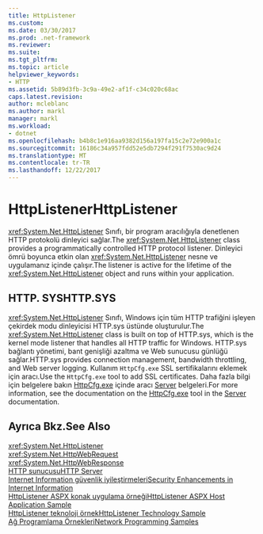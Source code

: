 ```yaml
---
title: HttpListener
ms.custom: 
ms.date: 03/30/2017
ms.prod: .net-framework
ms.reviewer: 
ms.suite: 
ms.tgt_pltfrm: 
ms.topic: article
helpviewer_keywords:
- HTTP
ms.assetid: 5b89d3fb-3c9a-49e2-af1f-c34c020c68ac
caps.latest.revision: 
author: mcleblanc
ms.author: markl
manager: markl
ms.workload:
- dotnet
ms.openlocfilehash: b4b8c1e916aa9382d156a197fa15c2e72e900a1c
ms.sourcegitcommit: 16186c34a957fdd52e5db7294f291f7530ac9d24
ms.translationtype: MT
ms.contentlocale: tr-TR
ms.lasthandoff: 12/22/2017
---
```

# <a name="httplistener"></a><span data-ttu-id="e2bb3-102">HttpListener</span><span class="sxs-lookup"><span data-stu-id="e2bb3-102">HttpListener</span></span>
<span data-ttu-id="e2bb3-103"><xref:System.Net.HttpListener> Sınıfı, bir program aracılığıyla denetlenen HTTP protokolü dinleyici sağlar.</span><span class="sxs-lookup"><span data-stu-id="e2bb3-103">The <xref:System.Net.HttpListener> class provides a programmatically controlled HTTP protocol listener.</span></span> <span data-ttu-id="e2bb3-104">Dinleyici ömrü boyunca etkin olan <xref:System.Net.HttpListener> nesne ve uygulamanız içinde çalışır.</span><span class="sxs-lookup"><span data-stu-id="e2bb3-104">The listener is active for the lifetime of the <xref:System.Net.HttpListener> object and runs within your application.</span></span>  
  
## <a name="httpsys"></a><span data-ttu-id="e2bb3-105">HTTP. SYS</span><span class="sxs-lookup"><span data-stu-id="e2bb3-105">HTTP.SYS</span></span>  
 <span data-ttu-id="e2bb3-106"><xref:System.Net.HttpListener> Sınıfı, Windows için tüm HTTP trafiğini işleyen çekirdek modu dinleyicisi HTTP.sys üstünde oluşturulur.</span><span class="sxs-lookup"><span data-stu-id="e2bb3-106">The <xref:System.Net.HttpListener> class is built on top of HTTP.sys, which is the kernel mode listener that handles all HTTP traffic for Windows.</span></span> <span data-ttu-id="e2bb3-107">HTTP.sys bağlantı yönetimi, bant genişliği azaltma ve Web sunucusu günlüğü sağlar.</span><span class="sxs-lookup"><span data-stu-id="e2bb3-107">HTTP.sys provides connection management, bandwidth throttling, and Web server logging.</span></span> <span data-ttu-id="e2bb3-108">Kullanım `HttpCfg.exe` SSL sertifikalarını eklemek için aracı.</span><span class="sxs-lookup"><span data-stu-id="e2bb3-108">Use the `HttpCfg.exe` tool to add SSL certificates.</span></span> <span data-ttu-id="e2bb3-109">Daha fazla bilgi için belgelere bakın [HttpCfg.exe](http://go.microsoft.com/fwlink/?LinkID=178284) içinde aracı [Server](http://go.microsoft.com/fwlink/?LinkID=178285) belgeleri.</span><span class="sxs-lookup"><span data-stu-id="e2bb3-109">For more information, see the documentation on the [HttpCfg.exe](http://go.microsoft.com/fwlink/?LinkID=178284) tool in the [Server](http://go.microsoft.com/fwlink/?LinkID=178285) documentation.</span></span>  
  
## <a name="see-also"></a><span data-ttu-id="e2bb3-110">Ayrıca Bkz.</span><span class="sxs-lookup"><span data-stu-id="e2bb3-110">See Also</span></span>  
 <xref:System.Net.HttpListener>  
 <xref:System.Net.HttpWebRequest>  
 <xref:System.Net.HttpWebResponse>  
 [<span data-ttu-id="e2bb3-111">HTTP sunucusu</span><span class="sxs-lookup"><span data-stu-id="e2bb3-111">HTTP Server</span></span>](http://go.microsoft.com/fwlink/?LinkID=178285)  
 [<span data-ttu-id="e2bb3-112">Internet Information güvenlik iyileştirmeleri</span><span class="sxs-lookup"><span data-stu-id="e2bb3-112">Security Enhancements in Internet Information</span></span>](http://go.microsoft.com/fwlink/?LinkID=178286)  
 [<span data-ttu-id="e2bb3-113">HttpListener ASPX konak uygulama örneği</span><span class="sxs-lookup"><span data-stu-id="e2bb3-113">HttpListener ASPX Host Application Sample</span></span>](http://go.microsoft.com/fwlink/?LinkID=179560)  
 [<span data-ttu-id="e2bb3-114">HttpListener teknoloji örnek</span><span class="sxs-lookup"><span data-stu-id="e2bb3-114">HttpListener Technology Sample</span></span>](http://go.microsoft.com/fwlink/?LinkID=179558)  
 [<span data-ttu-id="e2bb3-115">Ağ Programlama Örnekleri</span><span class="sxs-lookup"><span data-stu-id="e2bb3-115">Network Programming Samples</span></span>](../../../docs/framework/network-programming/network-programming-samples.md)
